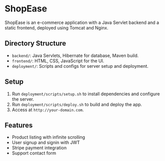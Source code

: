 # ShopEase

ShopEase is an e-commerce application with a Java Servlet backend and a static frontend, deployed using Tomcat and Nginx.

## Directory Structure
- `backend/`: Java Servlets, Hibernate for database, Maven build.
- `frontend/`: HTML, CSS, JavaScript for the UI.
- `deployment/`: Scripts and configs for server setup and deployment.

## Setup
1. Run `deployment/scripts/setup.sh` to install dependencies and configure the server.
2. Run `deployment/scripts/deploy.sh` to build and deploy the app.
3. Access at `http://your-domain.com`.

## Features
- Product listing with infinite scrolling
- User signup and signin with JWT
- Stripe payment integration
- Support contact form
